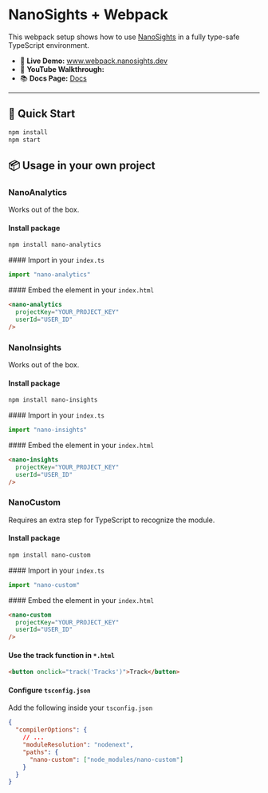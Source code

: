 # NanoSights + Webpack

This webpack setup shows how to use [NanoSights](https://www.nanosights.dev) in a fully type-safe TypeScript environment.

- 🔗 **Live Demo:** www.webpack.nanosights.dev  
- 🎥 **YouTube Walkthrough:**  
- 📚 **Docs Page:** [Docs](https://www.nanosights.dev/docs)

---

## 📄 Quick Start

```bash
npm install
npm start
```

## 📦 Usage in your own project

### NanoAnalytics

Works out of the box.

#### Install package

```bash
npm install nano-analytics
```

#### Import in your `index.ts`

```ts
import "nano-analytics"
```

#### Embed the element in your `index.html`

```html
<nano-analytics
  projectKey="YOUR_PROJECT_KEY"
  userId="USER_ID"
/>
```

### NanoInsights

Works out of the box.

#### Install package

```bash
npm install nano-insights
```

#### Import in your `index.ts`

```ts
import "nano-insights"
```

#### Embed the element in your `index.html`

```html
<nano-insights
  projectKey="YOUR_PROJECT_KEY"
  userId="USER_ID"
/>
```

### NanoCustom

Requires an extra step for TypeScript to recognize the module.

#### Install package

```bash
npm install nano-custom
```

#### Import in your `index.ts`

```ts
import "nano-custom"
```

#### Embed the element in your `index.html`

```html
<nano-custom
  projectKey="YOUR_PROJECT_KEY"
  userId="USER_ID"
/>
```

#### Use the track function in `*.html`

```html
<button onclick="track('Tracks')">Track</button>
```

#### Configure `tsconfig.json`

Add the following inside your `tsconfig.json`

```json
{
  "compilerOptions": {
    // ...
    "moduleResolution": "nodenext",
    "paths": {
      "nano-custom": ["node_modules/nano-custom"]
    }
  }
}
```